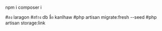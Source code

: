 npm i
composer i

#ลง laragon
#สร้าง db ชื่อ kanlhaw
#php artisan migrate:fresh --seed
#php artisan storage:link